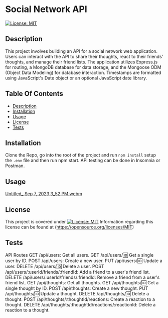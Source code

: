 # Social Network API
[![License: MIT](https://img.shields.io/badge/License-MIT-yellow.svg)](https://opensource.org/licenses/MIT)
 
## Description

  This project involves building an API for a social network web application. Users can interact with the API to share their thoughts, react to their friends' thoughts, and manage their friend lists. The application utilizes Express.js for routing, a MongoDB database for data storage, and the Mongoose ODM (Object Data Modeling) for database interaction. Timestamps are formatted using JavaScript's Date object or an optional JavaScript date library.

  ## Table Of Contents
  - [Description](#description)
  - [Installation](#installation)
  - [Usage](#usage)
  - [License](#license)
  - [Tests](#test)


  


  ## Installation
  
  Clone the Repo, go into the root of the project and run `npm install` setup the `.env` file and then run npm start. API testing can be done in Insomnia or Postman.

  ## Usage
[Untitled_ Sep 7, 2023 3_52 PM.webm](https://github.com/JessDorgu/social-netwrok-api/assets/127277553/94e2a921-17ba-43ca-b620-d0b02ee020b8)

  

  ## License

  This project is covered under [![License: MIT](https://img.shields.io/badge/License-MIT-yellow.svg)](https://opensource.org/licenses/MIT) Information regarding this license can be found at (https://opensource.org/licenses/MIT)

## Tests
API Routes
GET /api/users: Get all users.
GET /api/users/:id: Get a single user by ID.
POST /api/users: Create a new user.
PUT /api/users/:id: Update a user.
DELETE /api/users/:id: Delete a user.
POST /api/users/:userId/friends/:friendId: Add a friend to a user's friend list.
DELETE /api/users/:userId/friends/:friendId: Remove a friend from a user's friend list.
GET /api/thoughts: Get all thoughts.
GET /api/thoughts/:id: Get a single thought by ID.
POST /api/thoughts: Create a new thought.
PUT /api/thoughts/:id: Update a thought.
DELETE /api/thoughts/:id: Delete a thought.
POST /api/thoughts/:thoughtId/reactions: Create a reaction to a thought.
DELETE /api/thoughts/:thoughtId/reactions/:reactionId: Delete a reaction to a thought.
